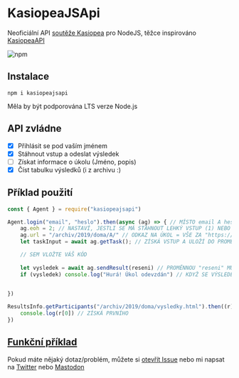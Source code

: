 # KasiopeaJSApi
 Neoficiální API [soutěže Kasiopea](https://kasiopea.matfyz.cz) pro NodeJS, těžce inspirováno [KasiopeaAPI](https://github.com/sorashi/KasiopeaApi/)
 
 ![npm](https://img.shields.io/npm/dy/kasiopeajsapi)
 
## Instalace
`npm i kasiopeajsapi`
 
 Měla by být podporována LTS verze Node.js
## API zvládne
- [x] Přihlásit se pod vaším jménem
- [x] Stáhnout vstup a odeslat výsledek
- [ ] Získat informace o úkolu (Jméno, popis)
- [x] Číst tabulku výsledků (i z archivu :)

## Příklad použití
```js
const { Agent } = require("kasiopeajsapi")

Agent.login("email", "heslo").then(async (ag) => { // MÍSTO email A heslo NAPIŠTE VAŠE PŘIHL. ÚDAJE
    ag.eoh = 2; // NASTAVÍ, JESTLI SE MÁ STÁHNOUT LEHKÝ VSTUP (1) NEBO TĚŽKÝ (2), VÝCHOZÍ HODNOTA JE 1
    ag.url = "/archiv/2019/doma/A/" // ODKAZ NA ÚKOL = VŠE ZA "https://kasiopea.matfyz.cz"
    let taskInput = await ag.getTask(); // ZÍSKÁ VSTUP A ULOŽÍ DO PROMĚNNÉ, ZE KTERÉ HO MŮŽETE VZÍT V KÓDU

    // SEM VLOŽTE VÁŠ KÓD
    
    let vysledek = await ag.sendResult(reseni) // PROMĚNNOU "reseni" MUSÍTE VYTVOŘIT A MUSÍ BÝT STRING
    if (vysledek) console.log("Hurá! Úkol odevzdán") // KDYŽ SE VÝSLEDEK ÚSPĚŠNĚ ODEŠLE A JE SPRÁVNÝ, VRÁTÍ FUNKCE l.sendResult TRUE, POKUD BUDE NĚJAKÝ PROBLÉM PŘI ODESÍLÁNÍ NEBO JE VÝSLEDEK NESPRÁVNÝ, VRÁTI PromiseRejectionWarning

    
})

ResultsInfo.getParticipants("/archiv/2019/doma/vysledky.html").then((r) => {
    console.log(r[0]) // ZÍSKÁ PRVNÍHO
})
```

## [Funkční příklad](https://github.com/hernikplays/KasiopeaJSApi/blob/main/examples/archiv_2019_A.js)

Pokud máte nějaký dotaz/problém, můžete si [otevřít Issue](https://github.com/hernikplays/KasiopeaJSApi/issues) nebo mi napsat na [Twitter](https://twitter.com/hernikplays) nebo [Mastodon](https://makiroll.space/@hernik)
